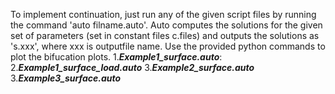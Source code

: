 To implement continuation, just run any of the given script files by running the command 'auto filname.auto'. Auto computes the solutions for the given set of parameters (set in constant files c.files) and outputs the solutions as 's.xxx', where xxx is outputfile name. Use the provided python commands to plot the bifucation plots. 
1.***Example1_surface.auto***: 
2.***Example1_surface_load.auto***
3.***Example2_surface.auto***
3.***Example3_surface.auto***
